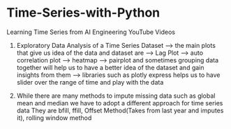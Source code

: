 # Time-Series-with-Python
Learning Time Series from AI Engineering YouTube Videos 

1) Exploratory Data Analysis of a Time Series Dataset
    --> the main plots that give us idea of the data and dataset are 
                --> Lag Plot
                --> auto correlation plot
                --> heatmap
                --> pairplot and sometimes grouping data together will help us to have a better idea of the dataset and gain insights from them
                --> libraries such as plotly express helps us to have slider over the range of time and play with the data


2) While there are many methods to impute missing data such as global mean and median we have to adopt a different approach for time series data
        They are bfill, ffill, Offset Method(Takes from last year and imputes it), rolling window method
